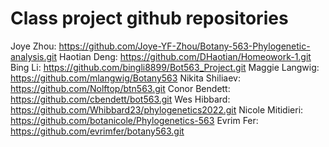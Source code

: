 # Class project github repositories
Joye Zhou: https://github.com/Joye-YF-Zhou/Botany-563-Phylogenetic-analysis.git
Haotian Deng: https://github.com/DHaotian/Homeowork-1.git
Bing Li: https://github.com/bingli8899/Bot563_Project.git
Maggie Langwig: https://github.com/mlangwig/Botany563
Nikita Shiliaev: https://github.com/Nolftop/btn563.git
Conor Bendett: https://github.com/cbendett/bot563.git
Wes Hibbard: https://github.com/Whibbard23/phylogenetics2022.git
Nicole Mitidieri: https://github.com/botanicole/Phylogenetics-563
Evrim Fer: https://github.com/evrimfer/botany563.git
